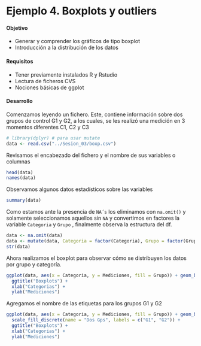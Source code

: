 # Ejemplo 4. Boxplots y outliers

#### Objetivo
- Generar y comprender los gráficos de tipo boxplot
- Introducción a la distribución de los datos

#### Requisitos
- Tener previamente instalados R y Rstudio
- Lectura de ficheros CVS
- Nociones básicas de ggplot

#### Desarrollo
Comenzamos leyendo un fichero. Este, contiene información sobre dos grupos de control G1 y G2, a los cuales, se les realizó una medición en 3 momentos diferentes C1, C2 y C3

```R
# library(dplyr) # para usar mutate
data <- read.csv("../Sesion_03/boxp.csv")
```

Revisamos el encabezado del fichero y el nombre de sus variables o columnas
```R
head(data)
names(data)
```

Observamos algunos datos estadísticos sobre las variables
```R
summary(data)
```

Como estamos ante la presencia de `NA´s` los eliminamos con `na.omit()` y solamente seleccionamos aquellos sin `NA` y convertimos en factores la variable `Categoria` y `Grupo` , finalmente observa la estructura del df.

```R
data <- na.omit(data)
data <- mutate(data, Categoria = factor(Categoria), Grupo = factor(Grupo))
str(data) 
```

Ahora realizamos el boxplot para observar cómo se distribuyen los datos por grupo y categoría.
```R
ggplot(data, aes(x = Categoria, y = Mediciones, fill = Grupo)) + geom_boxplot() +
  ggtitle("Boxplots") +
  xlab("Categorias") +
  ylab("Mediciones")
```

Agregamos el nombre de las etiquetas para los grupos G1 y G2
```R
ggplot(data, aes(x = Categoria, y = Mediciones, fill = Grupo)) + geom_boxplot() +
  scale_fill_discrete(name = "Dos Gps", labels = c("G1", "G2")) + 
  ggtitle("Boxplots") +
  xlab("Categorias") +
  ylab("Mediciones")
```
